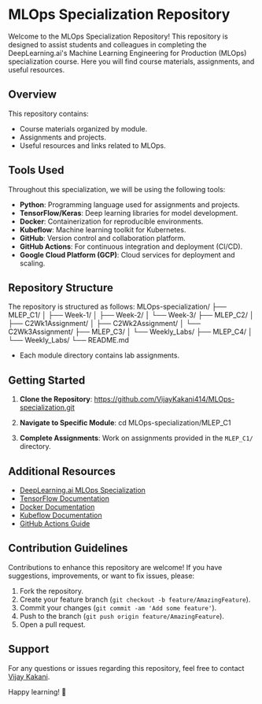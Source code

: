 # MLOps Specialization Repository

Welcome to the MLOps Specialization Repository! This repository is designed to assist students and colleagues in completing the DeepLearning.ai's Machine Learning Engineering for Production (MLOps) specialization course. Here you will find course materials, assignments, and useful resources.

## Overview

This repository contains:

- Course materials organized by module.
- Assignments and projects.
- Useful resources and links related to MLOps.

## Tools Used

Throughout this specialization, we will be using the following tools:

- **Python**: Programming language used for assignments and projects.
- **TensorFlow/Keras**: Deep learning libraries for model development.
- **Docker**: Containerization for reproducible environments.
- **Kubeflow**: Machine learning toolkit for Kubernetes.
- **GitHub**: Version control and collaboration platform.
- **GitHub Actions**: For continuous integration and deployment (CI/CD).
- **Google Cloud Platform (GCP)**: Cloud services for deployment and scaling.

## Repository Structure

The repository is structured as follows:
MLOps-specialization/
├── MLEP_C1/
│ ├── Week-1/
│ ├── Week-2/
│ └── Week-3/
├── MLEP_C2/
│ ├── C2Wk1Assignment/
│ ├── C2Wk2Assignment/
│ └── C2Wk3Assignment/
├── MLEP_C3/
│ └── Weekly_Labs/
├── MLEP_C4/
│ └── Weekly_Labs/
└── README.md

- Each module directory contains lab assignments.

## Getting Started

1. **Clone the Repository**: 
https://github.com/VijayKakani414/MLOps-specialization.git

2. **Navigate to Specific Module**: 
cd MLOps-specialization/MLEP_C1

3. **Complete Assignments**: Work on assignments provided in the `MLEP_C1/` directory.

## Additional Resources

- [DeepLearning.ai MLOps Specialization](https://www.deeplearning.ai/program/machine-learning-engineering-for-production-mlops/)
- [TensorFlow Documentation](https://www.tensorflow.org/)
- [Docker Documentation](https://docs.docker.com/)
- [Kubeflow Documentation](https://www.kubeflow.org/)
- [GitHub Actions Guide](https://docs.github.com/en/actions)

## Contribution Guidelines

Contributions to enhance this repository are welcome! If you have suggestions, improvements, or want to fix issues, please:

1. Fork the repository.
2. Create your feature branch (`git checkout -b feature/AmazingFeature`).
3. Commit your changes (`git commit -am 'Add some feature'`).
4. Push to the branch (`git push origin feature/AmazingFeature`).
5. Open a pull request.

## Support

For any questions or issues regarding this repository, feel free to contact [Vijay Kakani](mailto:vijaykakanivja@gmail.com).

Happy learning! 🚀
